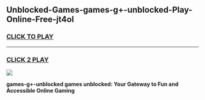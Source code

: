 
## Unblocked-Games-games-g+-unblocked-Play-Online-Free-jt4ol
<h3>
<a href="https://premium76.site?title=games-g+-unblocked&ref=26A">CLICK TO PLAY</a></h3>
<hr>

<h3>
<a href="https://premium76.site?title=games-g+-unblocked&ref=26A">CLICK 2 PLAY</a>
  
</h3>

<a href="https://premium76.site?title=games-g+-unblocked&ref=26A"><img src="https://clearcache.store/games.png"></a>


**games-g+-unblocked games unblocked: Your Gateway to Fun and Accessible Online Gaming**
